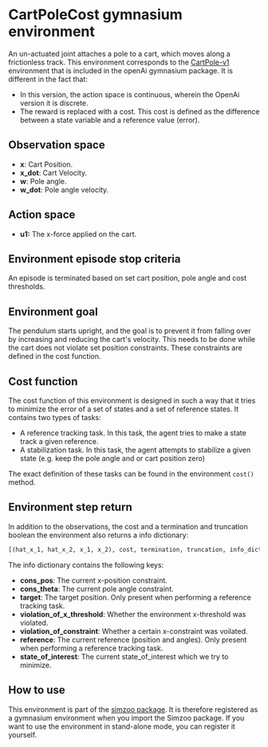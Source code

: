 # CartPoleCost gymnasium environment

An un-actuated joint attaches a pole to a cart, which moves along a frictionless track. This environment
corresponds to the [CartPole-v1](https://gym.openai.com/envs/CartPole-v1/) environment that is included in the
openAi gymnasium package. It is different in the fact that:

*   In this version, the action space is continuous, wherein the OpenAi version
    it is discrete.
*   The reward is replaced with a cost. This cost is defined as the difference between a state variable and a reference value (error).

## Observation space

*   **x**: Cart Position.
*   **x\_dot**: Cart Velocity.
*   **w**: Pole angle.
*   **w\_dot**: Pole angle velocity.

## Action space

*   **u1:** The x-force applied on the cart.

## Environment episode stop criteria

An episode is terminated based on set cart position, pole angle and cost thresholds.

## Environment goal

The pendulum starts upright, and the goal is to prevent it from falling over by increasing and reducing the cart's
velocity. This needs to be done while the cart does not violate set position constraints. These constraints are defined
in the cost function.

## Cost function

The cost function of this environment is designed in such a way that it tries to minimize the error of a set of states and a set of reference
states. It contains two types of tasks:

*   A reference tracking task. In this task, the agent tries to make a state track a given reference.
*   A stabilization task. In this task, the agent attempts to stabilize a given state (e.g. keep the pole angle and or cart position zero)

The exact definition of these tasks can be found in the environment `cost()` method.

## Environment step return

In addition to the observations, the cost and a termination and truncation boolean the environment also returns a info dictionary:

```python
[(hat_x_1, hat_x_2, x_1, x_2), cost, termination, truncation, info_dict]
```

The info dictionary contains the following keys:

*   **cons\_pos**: The current x-position constraint.
*   **cons\_theta**: The current pole angle constraint.
*   **target**: The target position. Only present when performing a reference tracking task.
*   **violation\_of\_x\_threshold**: Whether the environment x-threshold was violated.
*   **violation\_of\_constraint**: Whether a certain x-constraint was voilated.
*   **reference**: The current reference (position and angles). Only present when performing a reference tracking task.
*   **state\_of\_interest**: The current state\_of\_interest which we try to minimize.

## How to use

This environment is part of the [simzoo package](https://github.com/rickstaa/simzoo). It is therefore registered as a gymnasium environment when you import the Simzoo package. If you want to use the environment in stand-alone mode, you can register it yourself.
